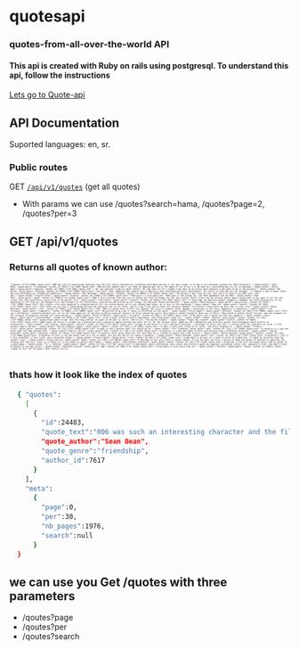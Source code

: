 # quotesapi
### quotes-from-all-over-the-world API
#### This api is created with Ruby on rails using postgresql. To understand this api, follow the instructions

[Lets go to Quote-api](https://quotes-from-all-over-the-world.herokuapp.com/api/v1/quotes)

## API Documentation

Suported languages: en, sr.

### Public routes

GET [`/api/v1/quotes`](https://quotes-from-all-over-the-world.herokuapp.com/api/v1/quotes) (get all quotes)
* With params we can use /quotes?search=hama, /quotes?page=2, /quotes?per=3

<!-- 
#### GET /api/v1/quotes (get all quotes)
#### GET /api/v1/quotes/2 (get quote show by id)
#### GET /api/v1/quotes/random (get random quote)
* By default it shows one quote. With params we can use /quotes/random?nb=2 for limiting quotes
 -->


## GET /api/v1/quotes

### Returns all quotes of known author:


![A test image](quote-api.png)

### thats how it look like the index of quotes

```sh
  { "quotes":
    [
      {
        "id":24483,
        "quote_text":"006 was such an interesting character and the film really explored his friendship with Bond and how it all went wrong, so it was a very personal journey for both characters.",
        "quote_author":"Sean Bean",
        "quote_genre":"friendship",
        "author_id":7617
      }
    ],
    "meta":
      {
        "page":0,
        "per":30,
        "nb_pages":1976,
        "search":null
      }
  }
```
## we can use you Get /quotes with three parameters
* /qoutes?page
* /qoutes?per
* /qoutes?search
